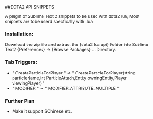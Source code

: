##DOTA2 API SNIPPETS

A plugin of Sublime Text 2 snippets to be used with dota2 lua, Most snippets are tobe userd specfically with .lua

### Installation:

Download the zip file and extract the {dota2 lua api} Folder into Sublime Text2 {Preferences} -> {Browse Packages} ... Directory.

### Tab Triggers:

- " CreateParticleForPlayer " => " CreateParticleForPlayer(string particleName,int ParticleAttach,Entity owningEntity,Player viewingPlayer) "
- " MODIFIER " => " MODIFIER_ATTRIBUTE_MULTIPLE "


### Further Plan
- Make it support SChinese etc.

